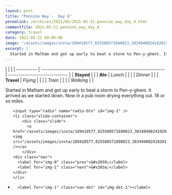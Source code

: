 ```yaml
---
layout: post
title: "Pennine Way -  Day 6"
permalink: /archives/2021/05/2021-05-21-pennine_way_day_6.html
commentfile: 2021-05-21-pennine_way_day_6
category: travel
date: 2021-05-21 09:06:00
image: "/assets/images/insta/189410577_825580571690823_3834940824192015224_n_18227095864057785.jpg"
excerpt: |
  Started in Malham and got up early to beat a storm to Pen-y-ghent. It arrived as we started down. Now in a pub room drying everything out. 18 or so miles.
---
```


|            |                                                              |
| ---------- | ------------------------------------------------------------ | ----------------------------- |
| **Stayed** |  |
| **Ate**    | _Lunch_                                                      |          |
|            | _Dinner_                                                     |          |
| **Travel** | _Flying_                                                     |          |
|            | _Train_                                                      |          |
|            | _Walking_                                                    |          |


Started in Malham and got up early to beat a storm to Pen-y-ghent. It arrived as we started down. Now in a pub room drying everything out. 18 or so miles.


<ul class="slides">

    <input type="radio" name="radio-btn" id="img-1" />
    <li class="slide-container">
        <div class="slide">
          <a href="/assets/images/insta/189410577_825580571690823_3834940824192015224_n_18227095864057785.jpg"><img src="/assets/images/insta/189410577_825580571690823_3834940824192015224_n_18227095864057785.jpg" /></a>
        </div>
    <div class="nav">
      <label for="img-0" class="prev">&#x2039;</label>
      <label for="img-1" class="next">&#x203a;</label>
    </div>
    </li>
			
<li class="nav-dots">

      <label for="img-1" class="nav-dot" id="img-dot-1"></label>

</li>
</ul>        
             

		